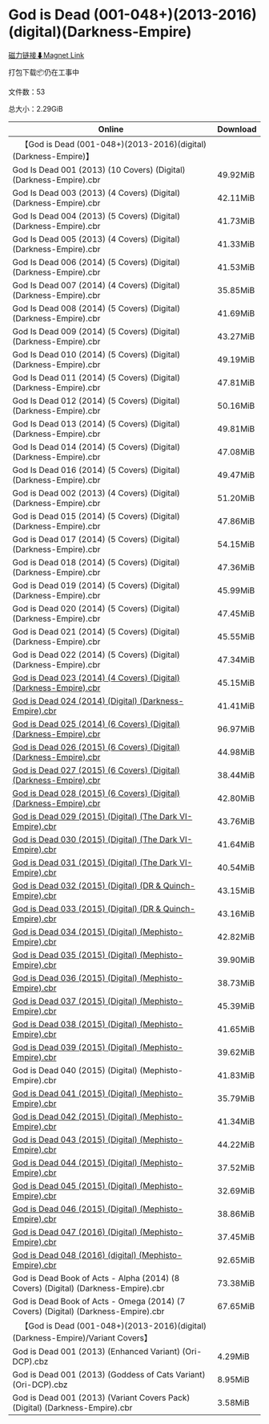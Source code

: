 # God is Dead (001-048+)(2013-2016)(digital)(Darkness-Empire)

[磁力链接⬇Magnet Link](magnet:?xt=urn:btih:66bfda232882c7674c73239357fa6eac6910d03d&dn=God%20is%20Dead%20%28001-048%2B%29%282013-2016%29%28digital%29%28Darkness-Empire%29)

打包下载📦仍在工事中

文件数：53

总大小：2.29GiB

Online | Download
--- | ---
&emsp;【God is Dead (001-048+)(2013-2016)(digital)(Darkness-Empire)】 | 
God Is Dead 001 (2013) (10 Covers) (Digital) (Darkness-Empire).cbr | 49.92MiB
God Is Dead 003 (2013) (4 Covers) (Digital) (Darkness-Empire).cbr | 42.11MiB
God Is Dead 004 (2013) (5 Covers) (Digital) (Darkness-Empire).cbr | 41.73MiB
God Is Dead 005 (2013) (4 Covers) (Digital) (Darkness-Empire).cbr | 41.33MiB
God Is Dead 006 (2014) (5 Covers) (Digital) (Darkness-Empire).cbr | 41.53MiB
God Is Dead 007 (2014) (4 Covers) (Digital) (Darkness-Empire).cbr | 35.85MiB
God Is Dead 008 (2014) (5 Covers) (Digital) (Darkness-Empire).cbr | 41.69MiB
God Is Dead 009 (2014) (5 Covers) (Digital) (Darkness-Empire).cbr | 43.27MiB
God Is Dead 010 (2014) (5 Covers) (Digital) (Darkness-Empire).cbr | 49.19MiB
God Is Dead 011 (2014) (5 Covers) (Digital) (Darkness-Empire).cbr | 47.81MiB
God Is Dead 012 (2014) (5 Covers) (Digital) (Darkness-Empire).cbr | 50.16MiB
God Is Dead 013 (2014) (5 Covers) (Digital) (Darkness-Empire).cbr | 49.81MiB
God Is Dead 014 (2014) (5 Covers) (Digital) (Darkness-Empire).cbr | 47.08MiB
God Is Dead 016 (2014) (5 Covers) (Digital) (Darkness-Empire).cbr | 49.47MiB
God is Dead 002 (2013) (4 Covers) (Digital) (Darkness-Empire).cbr | 51.20MiB
God is Dead 015 (2014) (5 Covers) (Digital) (Darkness-Empire).cbr | 47.86MiB
God is Dead 017 (2014) (5 Covers) (Digital) (Darkness-Empire).cbr | 54.15MiB
God is Dead 018 (2014) (5 Covers) (Digital) (Darkness-Empire).cbr | 47.36MiB
God is Dead 019 (2014) (5 Covers) (Digital) (Darkness-Empire).cbr | 45.99MiB
God is Dead 020 (2014) (5 Covers) (Digital) (Darkness-Empire).cbr | 47.45MiB
God is Dead 021 (2014) (5 Covers) (Digital) (Darkness-Empire).cbr | 45.55MiB
God is Dead 022 (2014) (5 Covers) (Digital) (Darkness-Empire).cbr | 47.34MiB
[God is Dead 023 (2014) (4 Covers) (Digital) (Darkness-Empire).cbr](https://github.com/alicewish/markdown/blob/master/comic/God-is-Dead-023-2014-4-Covers-Digital-Darkness-Empire-cbr.md) | 45.15MiB
[God is Dead 024 (2014) (Digital) (Darkness-Empire).cbr](https://github.com/alicewish/markdown/blob/master/comic/God-is-Dead-024-2014-Digital-Darkness-Empire-cbr.md) | 41.41MiB
[God is Dead 025 (2014) (6 Covers) (Digital) (Darkness-Empire).cbr](https://github.com/alicewish/markdown/blob/master/comic/God-is-Dead-025-2014-6-Covers-Digital-Darkness-Empire-cbr.md) | 96.97MiB
[God is Dead 026 (2015) (6 Covers) (Digital) (Darkness-Empire).cbr](https://github.com/alicewish/markdown/blob/master/comic/God-is-Dead-026-2015-6-Covers-Digital-Darkness-Empire-cbr.md) | 44.98MiB
[God is Dead 027 (2015) (6 Covers) (Digital) (Darkness-Empire).cbr](https://github.com/alicewish/markdown/blob/master/comic/God-is-Dead-027-2015-6-Covers-Digital-Darkness-Empire-cbr.md) | 38.44MiB
[God is Dead 028 (2015) (6 Covers) (Digital) (Darkness-Empire).cbr](https://github.com/alicewish/markdown/blob/master/comic/God-is-Dead-028-2015-6-Covers-Digital-Darkness-Empire-cbr.md) | 42.80MiB
[God is Dead 029 (2015) (Digital) (The Dark VI-Empire).cbr](https://github.com/alicewish/markdown/blob/master/comic/God-is-Dead-029-2015-Digital-Dark-VI-Empire-cbr.md) | 43.76MiB
[God is Dead 030 (2015) (Digital) (The Dark VI-Empire).cbr](https://github.com/alicewish/markdown/blob/master/comic/God-is-Dead-030-2015-Digital-Dark-VI-Empire-cbr.md) | 41.64MiB
[God is Dead 031 (2015) (Digital) (The Dark VI-Empire).cbr](https://github.com/alicewish/markdown/blob/master/comic/God-is-Dead-031-2015-Digital-Dark-VI-Empire-cbr.md) | 40.54MiB
[God is Dead 032 (2015) (Digital) (DR & Quinch-Empire).cbr](https://github.com/alicewish/markdown/blob/master/comic/God-is-Dead-032-2015-Digital-DR-Quinch-Empire-cbr.md) | 43.15MiB
[God is Dead 033 (2015) (Digital) (DR & Quinch-Empire).cbr](https://github.com/alicewish/markdown/blob/master/comic/God-is-Dead-033-2015-Digital-DR-Quinch-Empire-cbr.md) | 43.16MiB
[God is Dead 034 (2015) (Digital) (Mephisto-Empire).cbr](https://github.com/alicewish/markdown/blob/master/comic/God-is-Dead-034-2015-Digital-Mephisto-Empire-cbr.md) | 42.82MiB
[God is Dead 035 (2015) (Digital) (Mephisto-Empire).cbr](https://github.com/alicewish/markdown/blob/master/comic/God-is-Dead-035-2015-Digital-Mephisto-Empire-cbr.md) | 39.90MiB
[God is Dead 036 (2015) (Digital) (Mephisto-Empire).cbr](https://github.com/alicewish/markdown/blob/master/comic/God-is-Dead-036-2015-Digital-Mephisto-Empire-cbr.md) | 38.73MiB
[God is Dead 037 (2015) (Digital) (Mephisto-Empire).cbr](https://github.com/alicewish/markdown/blob/master/comic/God-is-Dead-037-2015-Digital-Mephisto-Empire-cbr.md) | 45.39MiB
[God is Dead 038 (2015) (Digital) (Mephisto-Empire).cbr](https://github.com/alicewish/markdown/blob/master/comic/God-is-Dead-038-2015-Digital-Mephisto-Empire-cbr.md) | 41.65MiB
[God is Dead 039 (2015) (Digital) (Mephisto-Empire).cbr](https://github.com/alicewish/markdown/blob/master/comic/God-is-Dead-039-2015-Digital-Mephisto-Empire-cbr.md) | 39.62MiB
God is Dead 040 (2015) (Digital) (Mephisto-Empire).cbr | 41.83MiB
[God is Dead 041 (2015) (Digital) (Mephisto-Empire).cbr](https://github.com/alicewish/markdown/blob/master/comic/God-is-Dead-041-2015-Digital-Mephisto-Empire-cbr.md) | 35.79MiB
[God is Dead 042 (2015) (Digital) (Mephisto-Empire).cbr](https://github.com/alicewish/markdown/blob/master/comic/God-is-Dead-042-2015-Digital-Mephisto-Empire-cbr.md) | 41.34MiB
[God is Dead 043 (2015) (Digital) (Mephisto-Empire).cbr](https://github.com/alicewish/markdown/blob/master/comic/God-is-Dead-043-2015-Digital-Mephisto-Empire-cbr.md) | 44.22MiB
[God is Dead 044 (2015) (Digital) (Mephisto-Empire).cbr](https://github.com/alicewish/markdown/blob/master/comic/God-is-Dead-044-2015-Digital-Mephisto-Empire-cbr.md) | 37.52MiB
[God is Dead 045 (2015) (Digital) (Mephisto-Empire).cbr](https://github.com/alicewish/markdown/blob/master/comic/God-is-Dead-045-2015-Digital-Mephisto-Empire-cbr.md) | 32.69MiB
[God is Dead 046 (2015) (Digital) (Mephisto-Empire).cbr](https://github.com/alicewish/markdown/blob/master/comic/God-is-Dead-046-2015-Digital-Mephisto-Empire-cbr.md) | 38.86MiB
[God is Dead 047 (2016) (Digital) (Mephisto-Empire).cbr](https://github.com/alicewish/markdown/blob/master/comic/God-is-Dead-047-2016-Digital-Mephisto-Empire-cbr.md) | 37.45MiB
[God is Dead 048 (2016) (digital) (Mephisto-Empire).cbr](https://github.com/alicewish/markdown/blob/master/comic/God-is-Dead-048-2016-digital-Mephisto-Empire-cbr.md) | 92.65MiB
God is Dead Book of Acts - Alpha (2014) (8 Covers) (Digital) (Darkness-Empire).cbr | 73.38MiB
God is Dead Book of Acts - Omega (2014) (7 Covers) (Digital) (Darkness-Empire).cbr | 67.65MiB
&emsp;【God is Dead (001-048+)(2013-2016)(digital)(Darkness-Empire)/Variant Covers】 | 
God is Dead 001 (2013) (Enhanced Variant) (Ori-DCP).cbz | 4.29MiB
God is Dead 001 (2013) (Goddess of Cats Variant) (Ori-DCP).cbz | 8.95MiB
God is Dead 001 (2013) (Variant Covers Pack) (Digital) (Darkness-Empire).cbr | 3.58MiB